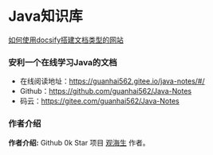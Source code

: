 # Java知识库

[如何使用docsify搭建文档类型的网站](./docs/how-to-use-docsify.md)

### 安利一个在线学习Java的文档

- 在线阅读地址：https://guanhai562.gitee.io/java-notes/#/
- Github：https://github.com/guanhai562/Java-Notes
- 码云：https://gitee.com/guanhai562/Java-Notes

### 作者介绍

**作者介绍:**  Github 0k Star 项目  [观海生](https://github.com/guanhai562/Java-Notes) 作者。